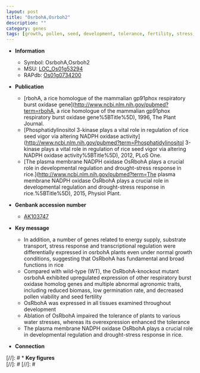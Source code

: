 ```yaml
---
layout: post
title: "OsrbohA,Osrboh2"
description: ""
category: genes
tags: [growth, pollen, seed, development, tolerance, fertility, stress, plasma membrane, stress response]
---
```


* **Information**  
    + Symbol: OsrbohA,Osrboh2  
    + MSU: [LOC_Os01g53294](http://rice.plantbiology.msu.edu/cgi-bin/ORF_infopage.cgi?orf=LOC_Os01g53294)  
    + RAPdb: [Os01g0734200](http://rapdb.dna.affrc.go.jp/viewer/gbrowse_details/irgsp1?name=Os01g0734200)  

* **Publication**  
    + [rbohA, a rice homologue of the mammalian gp91phox respiratory burst oxidase gene](http://www.ncbi.nlm.nih.gov/pubmed?term=rbohA, a rice homologue of the mammalian gp91phox respiratory burst oxidase gene%5BTitle%5D), 1996, The Plant Journal.
    + [Phosphatidylinositol 3-kinase plays a vital role in regulation of rice seed vigor via altering NADPH oxidase activity](http://www.ncbi.nlm.nih.gov/pubmed?term=Phosphatidylinositol 3-kinase plays a vital role in regulation of rice seed vigor via altering NADPH oxidase activity%5BTitle%5D), 2012, PLoS One.
    + [The plasma membrane NADPH oxidase OsRbohA plays a crucial role in developmental regulation and drought-stress response in rice.](http://www.ncbi.nlm.nih.gov/pubmed?term=The plasma membrane NADPH oxidase OsRbohA plays a crucial role in developmental regulation and drought-stress response in rice.%5BTitle%5D), 2015, Physiol Plant.

* **Genbank accession number**  
    + [AK103747](http://www.ncbi.nlm.nih.gov/nuccore/AK103747)

* **Key message**  
    + In addition, a number of genes related to energy supply, substrate transport, stress response and transcriptional regulation were differentially expressed in osrbohA plants even under normal growth conditions, suggesting that OsRbohA has fundamental and broad functions in rice
    + Compared with wild-type (WT), the OsRbohA-knockout mutant osrbohA exhibited upregulated expression of other respiratory burst oxidase homolog genes and multiple abnormal agronomic traits, including reduced biomass, low germination rate, and decreased pollen viability and seed fertility
    + OsRbohA was expressed in all tissues examined throughout development
    + Ablation of OsRbohA impaired the tolerance of plants to various water stresses, whereas its overexpression enhanced the tolerance
    + The plasma membrane NADPH oxidase OsRbohA plays a crucial role in developmental regulation and drought-stress response in rice.

* **Connection**  

[//]: # * **Key figures**  
[//]: # 
[//]: # 
